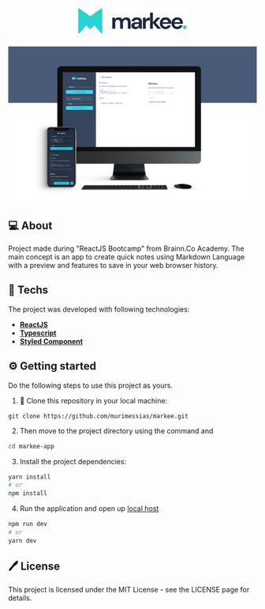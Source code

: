 <h1 align="center">
  <img alt="markee-app" title="markee-app" src="./.github/markee-logo.svg" width="220px" />
</h1>

<img src="./.github/markee-presentation.png" />

## 💻 About

Project made during "ReactJS Bootcamp" from Brainn.Co Academy. The main concept is an app to create quick notes using Markdown Language with a preview and features to save in your web browser history.

## 🚀 Techs

The project was developed with following technologies:

- **[ReactJS](https://reactjs.org/)**
- **[Typescript](https://www.typescriptlang.org/)**
- **[Styled Component](https://styled-components.com/)**

## ⚙️ Getting started

Do the following steps to use this project as yours.

1. 🧬 Clone this repository in your local machine:

```
git clone https://github.com/murimessias/markee.git

```

2. Then move to the project directory using the command and

```bash
cd markee-app

```

3. Install the project dependencies:

```bash
yarn install
# or
npm install
```

4. Run the application and open up [local host](http://localhost:3000)

```bash
npm run dev
# or
yarn dev
```

## 🖊️ License

This project is licensed under the MIT License - see the LICENSE page for details.
